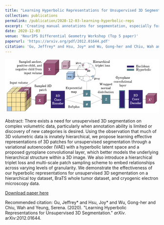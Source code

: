 ```yaml
---
title: "Learning Hyperbolic Representations for Unsupervised 3D Segmentation"
collection: publications
permalink: /publication/2020-12-03-learning-hyperbolic-reps
excerpt: 'Creating manual annotations for segementation, especially for high-resolution 3D image data, is expensive and time-consuming. We exploit the natural hierarchical organization of 3D biological data by using it as self-supervision to learn hyperbolic representations via a hyperbolic VAE, and use the learned representations to perform unsupervised 3D segmentation.'
date: 2020-12-03
venue: 'NeurIPS Differential Geometry Workshop (Top 5 paper)'
paperurl: 'https://arxiv.org/pdf/2012.01644.pdf'
citation: 'Gu, Jeffrey* and Hsu, Joy* and Wu, Gong-her and Chiu, Wah and Yeung, Serena. (2020). &quot;Learning Hyperbolic Representations for Unsupervised 3D Segmentation.&quot; <i>arXiv</i>. arXiv:2012.01644.'
---
```

![image](/files/hyp_pull_fig.png)

Abstract: There exists a need for unsupervised 3D segmentation on complex volumetric data, particularly when annotation ability is limited or discovery of new categories is desired. Using the observation that much of 3D volumetric data is innately hierarchical, we propose learning effective representations of 3D patches for unsupervised segmentation through a variational autoencoder (VAE) with a hyperbolic latent space and a proposed gyroplane convolutional layer, which better models the underlying hierarchical structure within a 3D image. We also introduce a hierarchical triplet loss and multi-scale patch sampling scheme to embed relationships across varying levels of granularity. We demonstrate the effectiveness of our hyperbolic representations for unsupervised 3D segmentation on a hierarchical toy dataset, BraTS whole tumor dataset, and cryogenic electron microscopy data.

[Download paper here](https://arxiv.org/pdf/2012.01644.pdf)

Recommended citation: Gu, Jeffrey* and Hsu, Joy* and Wu, Gong-her and Chiu, Wah and Yeung, Serena. (2020). "Learning Hyperbolic Representations for Unsupervised 3D Segmentation." <i>arXiv</i>. arXiv:2012.01644.
